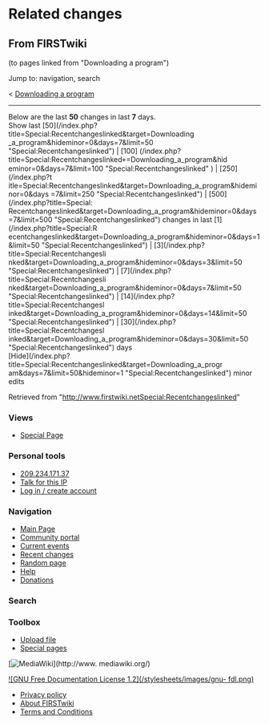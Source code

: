 # Related changes

## From FIRSTwiki

(to pages linked from "Downloading a program")

Jump to: navigation, search

< [Downloading a program](/index.php?title=Downloading_a_program&redirect=no "Downloading a
program")

--------------------------------------------------------------------------------

Below are the last **50** changes in last **7** days.<br>
Show last [50](/index.php?title=Special:Recentchangeslinked&target=Downloading
_a_program&hideminor=0&days=7&limit=50 "Special:Recentchangeslinked") | [100] (/index.php?title=Special:Recentchangeslinked⌖=Downloading_a_program&hid eminor=0&days=7&limit=100 "Special:Recentchangeslinked" ) | [250](/index.php?t
itle=Special:Recentchangeslinked&target=Downloading_a_program&hideminor=0&days
=7&limit=250 "Special:Recentchangeslinked") | [500](/index.php?title=Special:
Recentchangeslinked&target=Downloading_a_program&hideminor=0&days=7&limit=500 "Special:Recentchangeslinked") changes in last [1](/index.php?title=Special:R
ecentchangeslinked&target=Downloading_a_program&hideminor=0&days=1&limit=50 "Special:Recentchangeslinked") | [3](/index.php?title=Special:Recentchangesli
nked&target=Downloading_a_program&hideminor=0&days=3&limit=50 "Special:Recentchangeslinked") | [7](/index.php?title=Special:Recentchangesli
nked&target=Downloading_a_program&hideminor=0&days=7&limit=50 "Special:Recentchangeslinked") | [14](/index.php?title=Special:Recentchangesl
inked&target=Downloading_a_program&hideminor=0&days=14&limit=50 "Special:Recentchangeslinked") | [30](/index.php?title=Special:Recentchangesl
inked&target=Downloading_a_program&hideminor=0&days=30&limit=50 "Special:Recentchangeslinked") days<br>
[Hide](/index.php?title=Special:Recentchangeslinked&target=Downloading_a_progr
am&days=7&limit=50&hideminor=1 "Special:Recentchangeslinked") minor edits

Retrieved from "<http://www.firstwiki.netSpecial:Recentchangeslinked>"

### Views

- [Special Page](Special:Recentchangeslinked/Downloading_a_program)

### Personal tools

- [209.234.171.37](User:209.234.171.37)
- [Talk for this IP](User_talk:209.234.171.37)
- [Log in / create account](/index.php?title=Special:Userlogin&returnto=Special:Recentchangeslinked)

[](Main_Page "Main Page")

### Navigation

- [Main Page](Main_Page)
- [Community portal](FIRSTwiki:Community_portal)
- [Current events](Current_events)
- [Recent changes](Special:Recentchanges)
- [Random page](Special:Random)
- [Help](Help:Contents)
- [Donations](FIRSTwiki:Site_support)

### Search

### Toolbox

- [Upload file](Special:Upload)
- [Special pages](Special:Specialpages)

[![MediaWiki](/skins/common/images/poweredby_mediawiki_88x31.png)](http://www.
mediawiki.org/)

[![GNU Free Documentation License 1.2](/stylesheets/images/gnu-
fdl.png)](http://www.gnu.org/copyleft/fdl.html)

- [Privacy policy](FIRSTwiki:Privacy_policy "FIRSTwiki:Privacy policy")
- [About FIRSTwiki](FIRSTwiki:About "FIRSTwiki:About")
- [Terms and Conditions](FIRSTwiki:Terms_and_conditions "FIRSTwiki:Terms and conditions")
